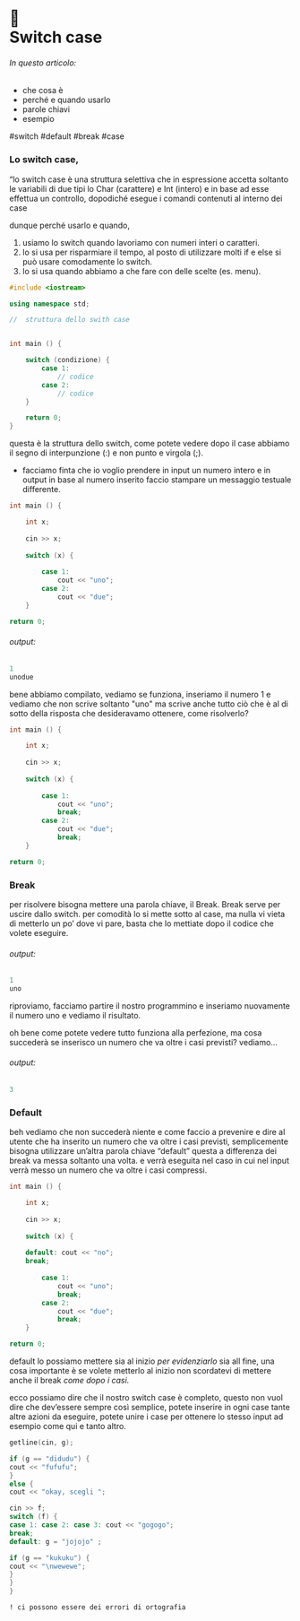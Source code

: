 # :notebook_with_decorative_cover: <br /> Switch case

###### In questo articolo:

- che cosa è
- perché e quando usarlo
- parole chiavi
- esempio

#switch #default #break #case

### Lo switch case,
“lo switch case è una struttura selettiva che in espressione accetta soltanto le variabili di due tipi lo Char (carattere) e Int (intero) e in base ad esse effettua un controllo, dopodiché esegue i comandi contenuti al interno dei case

dunque perché usarlo e quando,

1. usiamo lo switch quando lavoriamo con numeri interi o caratteri.
2. lo si usa per risparmiare il tempo, al posto di utilizzare molti if e else si può usare comodamente lo switch. 
3. lo si usa quando abbiamo a che fare con delle scelte (es. menu).



```cpp
#include <iostream>

using namespace std;

//  struttura dello swith case


int main () {

	switch (condizione) {
		case 1:
			// codice
		case 2:
			// codice
	}

	return 0;
}
```

questa è la struttura dello switch, come potete vedere dopo il case abbiamo il segno di interpunzione (:) e non punto e virgola (;).

- facciamo finta che io voglio prendere in input un numero intero e in output in base al numero inserito faccio stampare un messaggio testuale differente.

```cpp
int main () {

	int x;
	
	cin >> x;
	
	switch (x) {
	
		case 1:
			cout << "uno";
		case 2:
			cout << "due";
	}

return 0;

```

###### output:
```cpp
1
unodue
```


bene abbiamo compilato, vediamo se funziona, inseriamo il numero 1 e vediamo che non scrive soltanto "uno" ma scrive anche tutto ciò che è al di sotto della risposta che desideravamo ottenere, come risolverlo?

```cpp
int main () {

	int x;
	
	cin >> x;
	
	switch (x) {
	
		case 1:
			cout << "uno";
			break;
		case 2:
			cout << "due";
			break;
	}

return 0;
```


### Break <br /> 
per risolvere bisogna mettere una parola chiave, il Break. Break serve per uscire dallo switch.  per comodità lo si mette sotto al case, ma nulla vi vieta di metterlo un po’ dove vi pare, basta che lo mettiate dopo il codice che volete eseguire. 

###### output:
```cpp
1
uno
```

riproviamo, facciamo partire il nostro programmino e inseriamo nuovamente il numero uno e vediamo il risultato. 

oh bene come potete vedere tutto funziona alla perfezione, ma cosa succederà se inserisco un numero che va oltre i casi previsti? vediamo… 

###### output:
```cpp
3
```


### Default
beh vediamo che non succederà niente e come faccio a prevenire e dire al utente che ha inserito un numero che va oltre i casi previsti, semplicemente bisogna utilizzare un’altra parola chiave “default” questa a differenza dei break va messa soltanto una volta. e verrà eseguita nel caso in cui nel input verrà messo un numero che va oltre i casi compressi. 

```cpp
int main () {

	int x;
	
	cin >> x;
	
	switch (x) {
	
	default: cout << "no";
	break;
	
		case 1:
			cout << "uno";
			break;
		case 2:
			cout << "due";
			break;
	}

return 0;
```

default lo possiamo mettere sia al inizio *per evidenziarlo* sia all fine, una cosa importante è se volete metterlo al inizio non scordatevi di mettere anche il break *come dopo i casi.* 


ecco possiamo dire che il nostro switch case è completo, questo non vuol dire che dev’essere sempre così semplice, potete inserire in ogni case tante altre azioni da eseguire, potete unire i case per ottenere lo stesso input ad esempio come qui e tanto altro.

```cpp
getline(cin, g);

if (g == "didudu") {
cout << "fufufu";
}
else {
cout << "okay, scegli ";

cin >> f;
switch (f) {
case 1: case 2: case 3: cout << "gogogo";
break;
default: g = "jojojo" ;

if (g == "kukuku") {
cout << "\nwewewe";
}
}
}

```

`! ci possono essere dei errori di ortografia`
